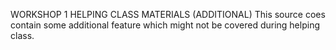 WORKSHOP 1 HELPING CLASS MATERIALS (ADDITIONAL)
This source coes contain some additional feature which might not be covered during helping class.
